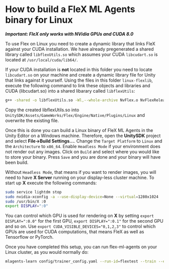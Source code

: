 # How to build a FleX ML Agents binary for Linux

***Important: FleX only works with NVidia GPUs and CUDA 8.0***

To use Flex on Linux you need to create a dynamic library that links FleX against your CUDA installation. We have already pregenerated a shared library called `libflexUtils.so` which assumes your CUDA `libcudart.so` is located at `/usr/local/cuda/lib64/`. 

If your CUDA installation is **not** located in this folder you need to locate `libcudart.so` on your machine and create a dynamic library file for Unity that links against it yourself.
Using the files in this folder `linux-flexlib`, execute the following command to link these objects and libraries and CUDA (libcudart.so) into a shared libarary called `libflexUtils`:

```bash
g++ -shared -o libflexUtils.so -Wl,--whole-archive NvFlex.o NvFlexReleaseCUDA_x64.a NvFlexExtReleaseCUDA_x64.a /usr/local/cuda/lib64/libcudart.so -Wl,--no-whole-archive
```

Copy the created libflexUtils.so into `UnitySDK/Assets/GameWorks/Flex/Engine/Native/Plugins/Linux` and overwrite the existing file.

Once this is done you can build a Linux binary of FleX ML Agents in the Unity Editor on a Windows machine. Therefore, open the **UnitySDK** project and select **File&rarr;Build Settings...**. Change the `Target Platform` to `Linux` and the `Architecture` to `x86_64`. Enable `Headless Mode` if your environment does not render out any images. Click on `Build` and select where you would like to store your binary. Press `Save` and you are done and your binary will have been build.

Without `Headless Mode`, that means if you want to render images, you will need to have **X Server** running on your display-less cluster machine. To start up **X** execute the following commands:

```bash
sudo service lightdm stop
sudo nvidia-xconfig -a --use-display-device=None --virtual=1280x1024
sudo /usr/bin/X :0
export DISPLAY=":0"
```

You can control which GPU is used for rendering on **X** by setting `export DISPLAY=":0.0"` for the first GPU, `export DISPLAY=":0.1"` for the second GPU and so on. Use `export CUDA_VISIBLE_DEVICES="0,1,2,3"` to control which GPUs are used for CUDA computations, that means FleX as well as Tensorflow or PyTorch.

Once you have completed this setup, you can run flex-ml-agents on your Linux cluster, as you would normally do:
```bash
mlagents-learn config/trainer_config.yaml --run-id=flextest --train --env=<YOUR_ENVIRONMENT>.x86_64 --no-graphics
```
